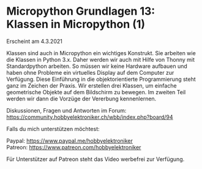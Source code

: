 # Micropython Grundlagen 13: Klassen in Micropython (1)
 
Erscheint am 4.3.2021

Klassen sind auch in Micropython ein wichtiges Konstrukt. Sie arbeiten wie die Klassen in Python 3.x. Daher werden wir auch mit Hilfe von Thonny mit Standardpython arbeiten. So müssen wir keine Hardware aufbauen und haben ohne Probleme ein virtuelles Display auf dem Computer zur Verfügung. Diese Einführung in die objektorientierte Programmierung steht ganz im Zeichen der Praxis. Wir erstellen drei Klassen, um einfache geometrische Objekte auf dem Bildschirm zu bewegen.
Im zweiten Teil werden wir dann die Vorzüge der Vererbung kennenlernen.

Diskussionen, Fragen und Antworten im Forum: https://community.hobbyelektroniker.ch/wbb/index.php?board/94

Falls du mich unterstützen möchtest:

Paypal: https://www.paypal.me/hobbyelektroniker<br>
Patreon: https://www.patreon.com/hobbyelektroniker

Für Unterstützer auf Patreon steht das Video werbefrei zur Verfügung.




